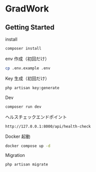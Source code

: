 # GradWork

## Getting Started

install

```bash
composer install
```

env 作成（初回だけ）

```bash
cp .env.example .env
```

Key 生成（初回だけ）

```bash
php artisan key:generate
```

Dev

```bash
composer run dev
```

ヘルスチェックエンドポイント

```
http://127.0.0.1:8000/api/health-check

```

Docker 起動

```bash
docker compose up -d
```

Migration

```bash
php artisan migrate
```
